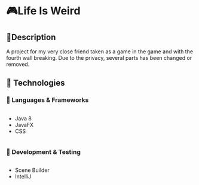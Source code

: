 <h1>🎮Life Is Weird</h1>
<h2>📝Description</h2>
<p>A project for my very close friend taken as a game in the game and with the fourth wall breaking. Due to the privacy, several parts has been changed or removed.</p>


## 🧰 Technologies



### 🔹 Languages & Frameworks  
<ul style="list-style-type: disc; display: inline-block;">
    <li>Java 8</li>
    <li>JavaFX</li>
    <li>CSS</li>
  </ul>


  ### 🔹 Development & Testing  
<ul style="list-style-type: disc; display: inline-block;">
    <li>Scene Builder</li>
    <li>IntelliJ</li>
  </ul>






